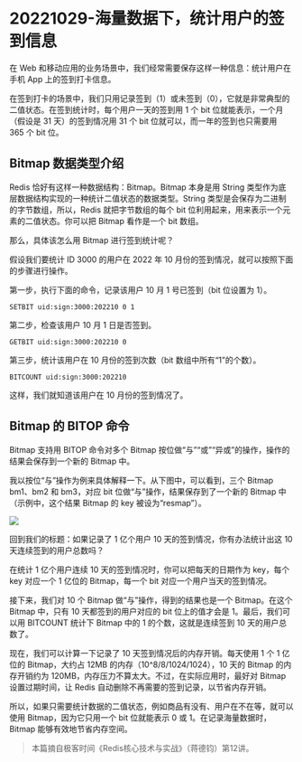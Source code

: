 # 20221029-海量数据下，统计用户的签到信息

在 Web 和移动应用的业务场景中，我们经常需要保存这样一种信息：统计用户在手机 App 上的签到打卡信息。

在签到打卡的场景中，我们只用记录签到（1）或未签到（0），它就是非常典型的二值状态。在签到统计时，每个用户一天的签到用 1 个 bit 位就能表示，一个月（假设是 31 天）的签到情况用 31 个 bit 位就可以，而一年的签到也只需要用 365 个 bit 位。

## Bitmap 数据类型介绍

Redis 恰好有这样一种数据结构：Bitmap。Bitmap 本身是用 String 类型作为底层数据结构实现的一种统计二值状态的数据类型。String 类型是会保存为二进制的字节数组，所以，Redis 就把字节数组的每个 bit 位利用起来，用来表示一个元素的二值状态。你可以把 Bitmap 看作是一个 bit 数组。

那么，具体该怎么用 Bitmap 进行签到统计呢？

假设我们要统计 ID 3000 的用户在 2022 年 10 月份的签到情况，就可以按照下面的步骤进行操作。

第一步，执行下面的命令，记录该用户 10 月 1 号已签到（bit 位设置为 1）。

```
SETBIT uid:sign:3000:202210 0 1
```

第二步，检查该用户 10 月 1 日是否签到。

```
GETBIT uid:sign:3000:202210 0
```

第三步，统计该用户在 10 月份的签到次数（bit 数组中所有“1”的个数）。

```
BITCOUNT uid:sign:3000:202210
```

这样，我们就知道该用户在 10 月份的签到情况了。

## Bitmap 的 BITOP 命令

Bitmap 支持用 BITOP 命令对多个 Bitmap 按位做“与”“或”“异或”的操作，操作的结果会保存到一个新的 Bitmap 中。

我以按位“与”操作为例来具体解释一下。从下图中，可以看到，三个 Bitmap bm1、bm2 和 bm3，对应 bit 位做“与”操作，结果保存到了一个新的 Bitmap 中（示例中，这个结果 Bitmap 的 key 被设为“resmap”）。

![](https://technotes.oss-cn-shenzhen.aliyuncs.com/2022/202210262204757.png)

回到我们的标题：如果记录了 1 亿个用户 10 天的签到情况，你有办法统计出这 10 天连续签到的用户总数吗？

在统计 1 亿个用户连续 10 天的签到情况时，你可以把每天的日期作为 key，每个 key 对应一个 1 亿位的 Bitmap，每一个 bit 对应一个用户当天的签到情况。

接下来，我们对 10 个 Bitmap 做“与”操作，得到的结果也是一个 Bitmap。在这个 Bitmap 中，只有 10 天都签到的用户对应的 bit 位上的值才会是 1。最后，我们可以用 BITCOUNT 统计下 Bitmap 中的 1 的个数，这就是连续签到 10 天的用户总数了。

现在，我们可以计算一下记录了 10 天签到情况后的内存开销。每天使用 1 个 1 亿位的 Bitmap，大约占 12MB 的内存（10^8/8/1024/1024），10 天的 Bitmap 的内存开销约为 120MB，内存压力不算太大。不过，在实际应用时，最好对 Bitmap 设置过期时间，让 Redis 自动删除不再需要的签到记录，以节省内存开销。

所以，如果只需要统计数据的二值状态，例如商品有没有、用户在不在等，就可以使用 Bitmap，因为它只用一个 bit 位就能表示 0 或 1。在记录海量数据时，Bitmap 能够有效地节省内存空间。

> 本篇摘自极客时间《Redis核心技术与实战》（蒋德钧）第12讲。